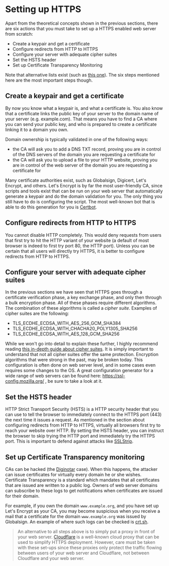 # Setting up HTTPS
Apart from the theoretical concepts shown in the previous sections, there are six actions that you must take to set up a HTTPS enabled web server from scratch:
* Create a keypair and get a certificate
* Configure redirects from HTTP to HTTPS
* Configure your server with adequate cipher suites
* Set the HSTS header
* Set up Certificate Transparency Monitoring

Note that alternative lists exist (such as [this one](https://movingtohttps.com/)). The six steps mentioned here are the most important steps though. 

## Create a keypair and get a certificate
By now you know what a keypair is, and what a certificate is. You also know that a certificate links the public key of your server to the domain name of your server (e.g. example.com). That means you have to find a CA where you can send your public key, and who is prepared to create a certificate linking it to a domain you own. 

Domain ownership is typically validated in one of the following ways:
* the CA will ask you to add a DNS TXT record, proving you are in control of the DNS servers of the domain you are requesting a certificate for
* the CA will ask you to upload a file to your HTTP website, proving you are in control of the web server of the domain you are requesting a certificate for

Many certificate authorities exist, such as Globalsign, Digicert, Let's Encrypt, and others. Let's Encrypt is by far the most user-friendly CA, since scripts and tools exist that can be run on your web server that automatically generate a keypair and do the domain validation for you. The only thing you still have to do is configuring the script.  The most well-known bot that is able to do this generation for you is [Certbot](https://certbot.eff.org/). 

## Configure redirects from HTTP to HTTPS
You cannot disable HTTP completely. This would deny requests from users that first try to hit the HTTP variant of your website (a default of most browser is indeed to first try port 80, the HTTP port). Unless you can be certain that all users will directly try HTTPS, it is better to configure redirects from HTTP to HTTPS. 

## Configure your server with adequate cipher suites
In the previous sections we have seen that HTTPS goes through a certificate verification phase, a key exchange phase, and only then through a bulk encryption phase. All of these phases require different algorithms. The combination of these algorithms is called a _cipher suite_. Examples of cipher suites are the following:
* TLS_ECDHE_ECDSA_WITH_AES_256_GCM_SHA384
* TLS_ECDHE_ECDSA_WITH_CHACHA20_POLY1305_SHA256
* TLS_ECDHE_ECDSA_WITH_AES_128_GCM_SHA256

While we won't go into detail to explain these further, I highly recommend reading [this in-depth guide about cipher suites](https://english.ncsc.nl/publications/publications/2019/juni/01/it-security-guidelines-for-transport-layer-security-tls ). It is simply important to understand that not all cipher suites offer the same protection. Encryption algorithms that were strong in the past, may be broken today. This configuration is often done on web server level, and in some cases even requires some changes to the OS. A great configuration generator for a wide range of web servers can be found here: https://ssl-config.mozilla.org/ , be sure to take a look at it. 

## Set the HSTS header
HTTP Strict Transport Security (HSTS) is a HTTP security header that you can use to tell the browser to immediately connect to the HTTPS port (443) the next time it issues a request. As mentioned in the section about configuring redirects from HTTP to HTTPS, virtually all browsers first try to reach your website over HTTP. By setting the HSTS header, you can instruct the browser to skip trying the HTTP port and immediately try the HTTPS port. This is important to defend against attacks like [SSLStrip](https://moxie.org/software/sslstrip/). 

## Set up Certificate Transparency monitoring
CAs can be hacked (the [Diginotar](https://en.wikipedia.org/wiki/DigiNotar) case). When this happens, the attacker can issue certificates for virtually every domain he or she wishes. Certificate Transparency is a standard which mandates that all certificates that are issued are written to a public log. Owners of web server domains can subscribe to these logs to get notifications when certificates are issued for their domain. 

For example, if you own the domain `www.example.org`, and you have set up Let's Encrypt as your CA, you may become suspicious when you receive a mail that a certificate for the domain `www.example.org` was issued by Globalsign. An example of where such logs can be checked is [crt.sh](https://crt.sh/). 

> An alternative to all steps above is to simply put a proxy in front of your web server. [Cloudflare](https://www.cloudflare.com/ssl/) is a well-known cloud proxy that can be used to simplify HTTPS deployment. However, care must be taken with these set-ups since these proxies only protect the traffic flowing between users of your web server and Cloudflare, not between Cloudflare and your web server. 